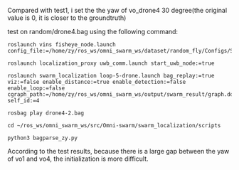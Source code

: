 Compared with test1, i set the the yaw of vo_drone4 30 degree(the original value is 0, it is closer to the groundtruth)

test on random/drone4.bag using the following command:

```
roslaunch vins fisheye_node.launch config_file:=/home/zy/ros_ws/omni_swarm_ws/dataset/random_fly/Configs/SwarmConfig4/fisheye_ptgrey_n3/fisheye_cuda.yaml

roslaunch localization_proxy uwb_comm.launch start_uwb_node:=true

roslaunch swarm_localization loop-5-drone.launch bag_replay:=true viz:=false enable_distance:=true enable_detection:=false enable_loop:=false cgraph_path:=/home/zy/ros_ws/omni_swarm_ws/output/swarm_result/graph.dot self_id:=4

rosbag play drone4-2.bag

cd ~/ros_ws/omni_swarm_ws/src/Omni-swarm/swarm_localization/scripts

python3 bagparse_zy.py
```

According to the test results, because there is a large gap between the yaw of vo1 and vo4, the initialization is more difficult. 

